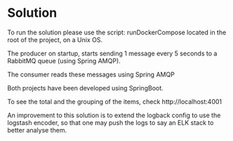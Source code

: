 # Solution
To run the solution please use the script: runDockerCompose located in the root of the project, on a Unix OS.

The producer on startup, starts sending 1 message every 5 seconds to a RabbitMQ queue (using Spring AMQP).

The consumer reads these messages using Spring AMQP 

Both projects have been developed using SpringBoot.

To see the total and the grouping of the items, check http://localhost:4001

An improvement to this solution is to extend the logback config to use the logstash encoder, so that one may push the logs to say an ELK stack to better analyse them.





